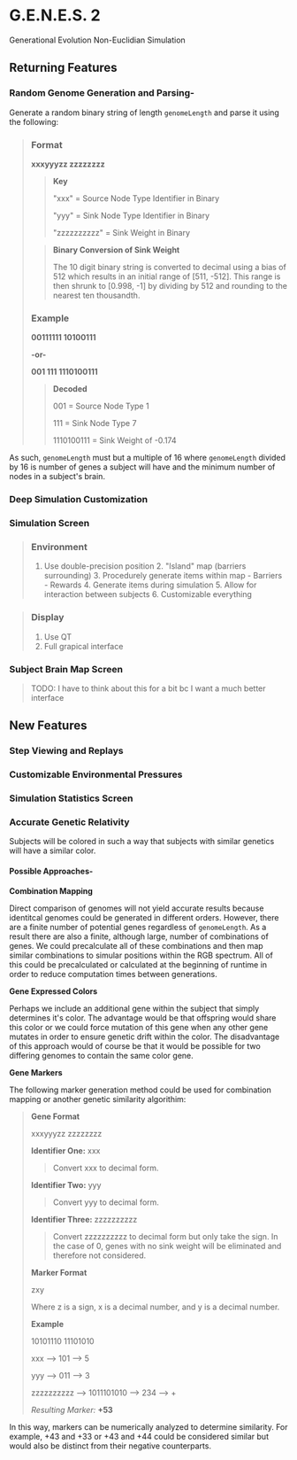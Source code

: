# G.E.N.E.S. 2
Generational Evolution Non-Euclidian Simulation

## Returning Features
### Random Genome Generation and Parsing-
Generate a random binary string of length `genomeLength` and parse it using the following:
> ### Format
> __xxxyyyzz zzzzzzzz__
>> __Key__
>>
>> "xxx" = Source Node Type Identifier in Binary
>>
>> "yyy" = Sink Node Type Identifier in Binary
>>
>> "zzzzzzzzzz" = Sink Weight in Binary
>>
>
>>    
>> __Binary Conversion of Sink Weight__
>>
>> The 10 digit binary string is converted to decimal using a bias of 512 which results in an initial range of [511, -512]. This range is then shrunk to [0.998, -1] by dividing by 512 and rounding to the nearest ten thousandth.
> ### Example
> __00111111 10100111__
>
> __-or-__
>
> __001 111 1110100111__
>
>> __Decoded__
>>
>> 001 = Source Node Type 1
>>
>> 111 = Sink Node Type 7
>>
>> 1110100111 = Sink Weight of -0.174

As such, `genomeLength` must but a multiple of 16 where `genomeLength` divided by 16 is number of genes a subject will have and the minimum number of nodes in a subject's brain.

### Deep Simulation Customization

### Simulation Screen
> ### Environment
>   1. Use double-precision position
    2. "Island" map (barriers surrounding)
    3. Procedurely generate items within map
      - Barriers
      - Rewards
    4. Generate items during simulation
    5. Allow for interaction between subjects
    6. Customizable everything
>

> ### Display
>   1. Use QT
>   2. Full grapical interface
### Subject Brain Map Screen
>TODO: I have to think about this for a bit bc I want a much better interface

## New Features

### Step Viewing and Replays

### Customizable Environmental Pressures

### Simulation Statistics Screen

### Accurate Genetic Relativity
Subjects will be colored in such a way that subjects with similar genetics will have a similar color.

#### Possible Approaches-

__Combination Mapping__

Direct comparison of genomes will not yield accurate results because identitcal genomes could be generated in different orders. However, there are a finite number of potential genes regardless of `genomeLength`. As a result there are also a finite, although large, number of combinations of genes. We could precalculate all of these combinations and then map similar combinations to simular positions within the RGB spectrum. All of this could be precalculated or calculated at the beginning of runtime in order to reduce computation times between generations.

__Gene Expressed Colors__

Perhaps we include an additional gene within the subject that simply determines it's color. The advantage would be that offspring would share this color or we could force mutation of this gene when any other gene mutates in order to ensure genetic drift within the color. The disadvantage of this approach would of course be that it would be possible for two differing genomes to contain the same color gene.

__Gene Markers__

The following marker generation method could be used for combination mapping or another genetic similarity algorithim:

> __Gene Format__
> 
> xxxyyyzz zzzzzzzz
>
> __Identifier One:__ xxx
>> Convert xxx to decimal form.
>
> __Identifier Two:__ yyy
>> Convert yyy to decimal form.
>
> __Identifier Three:__ zzzzzzzzzz
>> Convert zzzzzzzzzz to decimal form but only take the sign. In the case of 0, genes with no sink weight will be eliminated and therefore not considered.
>
> __Marker Format__
>
> zxy 
>
> Where z is a sign, x is a decimal number, and y is a decimal number.
>
> __Example__
>
> 10101110 11101010
>
> xxx --> 101 --> 5
>
> yyy --> 011 --> 3
>
> zzzzzzzzzz --> 1011101010 --> 234 --> +
>
> _Resulting Marker:_ __+53__

In this way, markers can be numerically analyzed to determine similarity. For example, +43 and +33 or +43 and +44 could be considered similar but would also be distinct from their negative counterparts.



